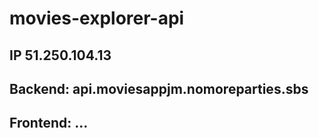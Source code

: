 # movies-explorer-api

<h2>IP 51.250.104.13</h2>

<h2>Backend: api.moviesappjm.nomoreparties.sbs</h2>
<h2>Frontend: ... </h2>
